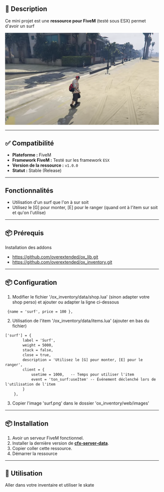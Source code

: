 ## 📜 Description
Ce mini projet est une **ressource pour FiveM** (testé sous ESX) permet d'avoir un surf

[![Nom de la vidéo](https://raw.githubusercontent.com/Casimodo/fivem_ton_skate/refs/heads/main/capture.png)](https://www.youtube.com/watch?v=kYnrPfvGr0w&t=132s)

---

## ✅ Compatibilité

- **Plateforme :** FiveM
- **Framework FiveM :** Testé sur les framework `ESX`
- **Version de la ressource :** `v1.0.0`
- **Statut :** Stable (Release)

---

##  Fonctionnalités

- Utilisation d'un surf que l'on à sur soit
- Utilisez le [G] pour monter, [E] pour le ranger (quand ont à l'item sur soit et qu'on l'utilise)

---

## 📦 Prérequis

Installation des addons
- https://github.com/overextended/ox_lib.git
- https://github.com/overextended/ox_inventory.git

---

## 📦 Configuration

1. Modifier le fichier '/ox_inventory/data/shop.lua' (sinon adapter votre shop perso) et ajouter ou adapter la ligne ci-dessous
```
 {name = 'surf', price = 100 },
```
2. Utilisation de l'item '/ox_inventory/data/items.lua' (ajouter en bas du fichier)
```
['surf'] = {
		label = 'Surf',
		weight = 5000,
		stack = false,
		close = true,
		description = 'Utilisez le [G] pour monter, [E] pour le ranger',
		client = {
			usetime = 1000,   -- Temps pour utiliser l'item
			event = 'ton_surf:useItem' -- Événement déclenché lors de l'utilisation de l'item
		}
	},
```
3. Copier l'image 'surf.png' dans le dossier 'ox_inventory/web/images'


---

## 📦 Installation

1. Avoir un serveur FiveM fonctionnel.
2. Installer la dernière version de [**cfx-server-data**](https://github.com/citizenfx/cfx-server-data).
3. Copier coller cette ressource.
4. Démarrer la ressource

---

## 🚀 Utilisation

Aller dans votre inventaire et utiliser le skate